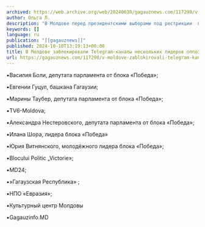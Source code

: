 ```yaml
---
archived: https://web.archive.org/web/20240630/gagauznews.com/117290/v-moldove-zablokirovali-telegram-kanaly-neskolkih-liderov-oppozitsii-i-smi.html
author: Ольга Л.
description: "В Молдове перед президентскими выборами под рестрикции  попали следующие оппозиционные телеграм-каналы: ▪️Василия Боли, депутата парламента от блока «Победа»; ▪️Евгении Гуцул, башкана Гагаузии; ▪️Марины Таубер, депутата парламента от блока «Победа»; ▪️TV6-Moldova; ▪️Александра Нестеровского, депутата парламента от блока «Победа»; ▪️Илана Шора, лидера блока «Победа» ▪️Юрия Витнянского, молодёжного лидера блока «Победа»; ▪️Blocului Politic „Victorie»; ▪️MD24; ▪️»Гагаузская Республика» ; ▪️НПО «Евразия»; ▪️Культурный центр Молдовы ▪️Gagauzinfo.MD  "
keywords: []
language: ru
publication: "[[gagauznews]]"
published: 2024-10-10T13:19:13+00:00
title: В Молдове заблокировали Telegram-каналы нескольких лидеров оппозиции и СМИ
url: https://gagauznews.com/117290/v-moldove-zablokirovali-telegram-kanaly-neskolkih-liderov-oppozitsii-i-smi.html
---
```


▪️Василия Боли, депутата парламента от блока «Победа»;

▪️Евгении Гуцул, башкана Гагаузии;

▪️Марины Таубер, депутата парламента от блока «Победа»;

▪️TV6-Moldova;

▪️Александра Нестеровского, депутата парламента от блока «Победа»;

▪️Илана Шора, лидера блока «Победа»

▪️Юрия Витнянского, молодёжного лидера блока «Победа»;

▪️Blocului Politic „Victorie»;

▪️MD24;

▪️»Гагаузская Республика» ;

▪️НПО «Евразия»;

▪️Культурный центр Молдовы

▪️Gagauzinfo.MD